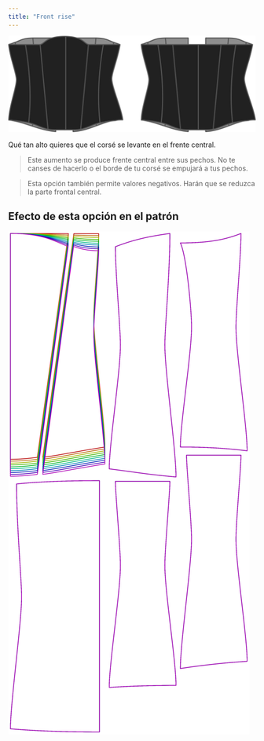 ```yaml
---
title: "Front rise"
---
```


![La opción de ascenso frontal en la Catedral](./frontrise.svg)

Qué tan alto quieres que el corsé se levante en el frente central.

> Este aumento se produce frente central entre sus pechos. No te canses de hacerlo o el borde de tu corsé se empujará a tus pechos.

> Esta opción también permite valores negativos. Harán que se reduzca la parte frontal central.

## Efecto de esta opción en el patrón

![Esta imagen muestra el efecto de esta opción superponiendo varias variantes que tienen un valor diferente para esta opción](cathrin_frontrise_sample.svg "Efecto de esta opción en el patrón")
